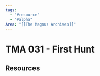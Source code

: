 ```yaml
---
tags:
  - "#resource"
  - "#alpha"
Area: "[[The Magnus Archives]]"
---
```


# TMA 031 - First Hunt


## Resources


